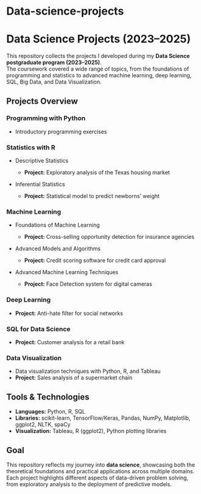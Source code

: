 # Data-science-projects

# Data Science Projects (2023–2025)

This repository collects the projects I developed during my **Data Science postgraduate program (2023–2025)**.  
The coursework covered a wide range of topics, from the foundations of programming and statistics to advanced machine learning, deep learning, SQL, Big Data, and Data Visualization.

## Projects Overview
### Programming with Python
- Introductory programming exercises
  
### Statistics with R
- Descriptive Statistics  
  - **Project:** Exploratory analysis of the Texas housing market  

- Inferential Statistics  
  - **Project:** Statistical model to predict newborns’ weight

### Machine Learning
- Foundations of Machine Learning  
  - **Project:** Cross-selling opportunity detection for insurance agencies  

- Advanced Models and Algorithms  
  - **Project:** Credit scoring software for credit card approval  

- Advanced Machine Learning Techniques  
  - **Project:** Face Detection system for digital cameras
     
### Deep Learning
- **Project:** Anti-hate filter for social networks
  
### SQL for Data Science
- **Project:** Customer analysis for a retail bank
   
###  Data Visualization
- Data visualization techniques with Python, R, and Tableau  
- **Project:** Sales analysis of a supermarket chain
  
## Tools & Technologies
- **Languages:** Python, R, SQL  
- **Libraries:** scikit-learn, TensorFlow/Keras, Pandas, NumPy, Matplotlib, ggplot2, NLTK, spaCy  
- **Visualization:** Tableau, R (ggplot2), Python plotting libraries


## Goal
This repository reflects my journey into **data science**, showcasing both the theoretical foundations and practical applications across multiple domains.  
Each project highlights different aspects of data-driven problem solving, from exploratory analysis to the deployment of predictive models.
